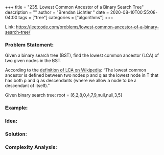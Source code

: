 +++
title = "235. Lowest Common Ancestor of a Binary Search Tree"
description = ""
author = "Brendan Lichtler "
date = 2020-08-10T00:55:08-04:00
tags = ["tree"]
categories = ["algorithms"]
+++

Link:
https://leetcode.com/problems/lowest-common-ancestor-of-a-binary-search-tree/

<h3>Problem Statement:</h3>

Given a binary search tree (BST), find the lowest common ancestor (LCA) of two given nodes in the BST.

According to the [definition of LCA on Wikipedia](https://en.wikipedia.org/wiki/Lowest_common_ancestor): “The lowest common ancestor is defined between two nodes p and q as the lowest node in T that has both p and q as descendants (where we allow a node to be a descendant of itself).”

Given binary search tree:  root = [6,2,8,0,4,7,9,null,null,3,5]


<h3>Example:</h3>


<h3>Idea:</h3>


<h3>Solution:</h3>


<h3>Complexity Analysis:</h3>

